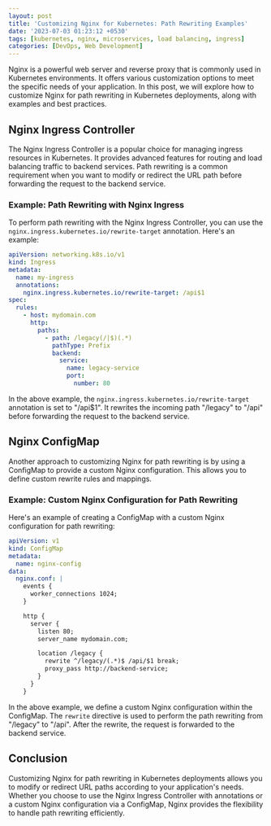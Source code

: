 ```yaml
---
layout: post
title: 'Customizing Nginx for Kubernetes: Path Rewriting Examples'
date: '2023-07-03 01:23:12 +0530'
tags: [kubernetes, nginx, microservices, load balancing, ingress]
categories: [DevOps, Web Development]
---
```

Nginx is a powerful web server and reverse proxy that is commonly used in Kubernetes environments. It offers various customization options to meet the specific needs of your application. In this post, we will explore how to customize Nginx for path rewriting in Kubernetes deployments, along with examples and best practices.

## Nginx Ingress Controller

The Nginx Ingress Controller is a popular choice for managing ingress resources in Kubernetes. It provides advanced features for routing and load balancing traffic to backend services. Path rewriting is a common requirement when you want to modify or redirect the URL path before forwarding the request to the backend service.

### Example: Path Rewriting with Nginx Ingress

To perform path rewriting with the Nginx Ingress Controller, you can use the `nginx.ingress.kubernetes.io/rewrite-target` annotation. Here's an example:

```yaml
apiVersion: networking.k8s.io/v1
kind: Ingress
metadata:
  name: my-ingress
  annotations:
    nginx.ingress.kubernetes.io/rewrite-target: /api$1
spec:
  rules:
    - host: mydomain.com
      http:
        paths:
          - path: /legacy(/|$)(.*)
            pathType: Prefix
            backend:
              service:
                name: legacy-service
                port:
                  number: 80
```

In the above example, the `nginx.ingress.kubernetes.io/rewrite-target` annotation is set to "/api$1". It rewrites the incoming path "/legacy" to "/api" before forwarding the request to the backend service.

## Nginx ConfigMap

Another approach to customizing Nginx for path rewriting is by using a ConfigMap to provide a custom Nginx configuration. This allows you to define custom rewrite rules and mappings.

### Example: Custom Nginx Configuration for Path Rewriting

Here's an example of creating a ConfigMap with a custom Nginx configuration for path rewriting:

```yaml
apiVersion: v1
kind: ConfigMap
metadata:
  name: nginx-config
data:
  nginx.conf: |
    events {
      worker_connections 1024;
    }

    http {
      server {
        listen 80;
        server_name mydomain.com;

        location /legacy {
          rewrite ^/legacy/(.*)$ /api/$1 break;
          proxy_pass http://backend-service;
        }
      }
    }
```

In the above example, we define a custom Nginx configuration within the ConfigMap. The `rewrite` directive is used to perform the path rewriting from "/legacy" to "/api". After the rewrite, the request is forwarded to the backend service.

## Conclusion

Customizing Nginx for path rewriting in Kubernetes deployments allows you to modify or redirect URL paths according to your application's needs. Whether you choose to use the Nginx Ingress Controller with annotations or a custom Nginx configuration via a ConfigMap, Nginx provides the flexibility to handle path rewriting efficiently.